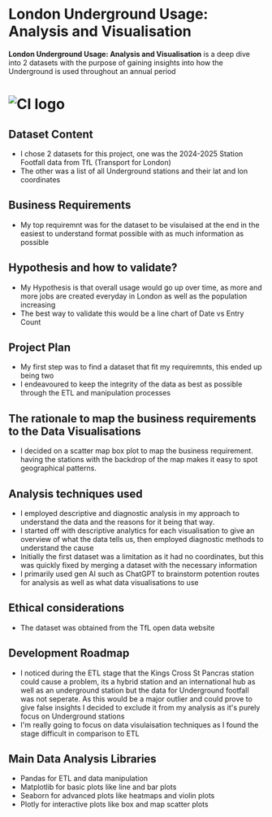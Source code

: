 # London Underground Usage: Analysis and Visualisation

**London Underground Usage: Analysis and Visualisation** is a deep dive into 2 datasets with the purpose of gaining insights into how the Underground is used throughout an annual period

# ![CI logo](https://codeinstitute.s3.amazonaws.com/fullstack/ci_logo_small.png)


## Dataset Content
* I chose 2 datasets for this project, one was the 2024-2025 Station Footfall data from TfL (Transport for London)
* The other was a list of all Underground stations and their lat and lon coordinates

## Business Requirements
* My top requiremnt was for the dataset to be visulaised at the end in the easiest to understand format possible with as much information as possible

## Hypothesis and how to validate?
* My Hypothesis is that overall usage would go up over time, as more and more jobs are created everyday in London as well as the population increasing
* The best way to validate this would be a line chart of Date vs Entry Count 

## Project Plan
* My first step was to find a dataset that fit my requiremnts, this ended up being two
* I endeavoured to keep the integrity of the data as best as possible through the ETL and manipulation processes

## The rationale to map the business requirements to the Data Visualisations
* I decided on a scatter map box plot to map the business requirement. having the stations with the backdrop of the map makes it easy to spot geographical patterns.

## Analysis techniques used
* I employed descriptive and diagnostic analysis in my approach to understand the data and the reasons for it being that way.
* I started off with descriptive analytics for each visualisation to give an overview of what the data tells us, then employed diagnostic methods to understand the cause
* Initially the first dataset was a limitation as it had no coordinates, but this was quickly fixed by merging a dataset with the necessary information
* I primarily used gen AI such as ChatGPT to brainstorm potention routes for analysis as well as what data visualisations to use

## Ethical considerations
* The dataset was obtained from the TfL open data website 

## Development Roadmap
* I noticed during the ETL stage that the Kings Cross St Pancras station could cause a problem, its a hybrid station and an international hub as well as an underground station but the data for Underground footfall was not seperate. As this would be a major outlier and could prove to give false insights I decided to exclude it from my analysis as it's purely focus on Underground stations
* I'm really going to focus on data visulaisation techniques as I found the stage difficult in comparison to ETL

## Main Data Analysis Libraries
* Pandas for ETL and data manipulation
* Matplotlib for basic plots like line and bar plots
* Seaborn for advanced plots like heatmaps and violin plots
* Plotly for interactive plots like box and map scatter plots
